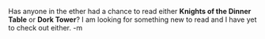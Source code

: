 Has anyone in the ether had a chance to read either <strong>Knights of the Dinner Table</strong> or <strong>Dork Tower</strong>?  I am looking for something new to read and I have yet to check out either.
-m
